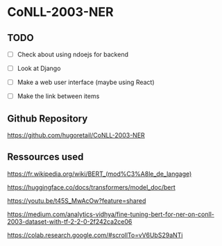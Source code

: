 


# CoNLL-2003-NER

## TODO
- [ ] Check about using ndoejs for backend
- [ ] Look at Django
- [ ] Make a web user interface (maybe using React)
- [ ] Make the link between items


## Github Repository

https://github.com/hugoretail/CoNLL-2003-NER

## Ressources used

https://fr.wikipedia.org/wiki/BERT_(mod%C3%A8le_de_langage)

https://huggingface.co/docs/transformers/model_doc/bert

https://youtu.be/t45S_MwAcOw?feature=shared

https://medium.com/analytics-vidhya/fine-tuning-bert-for-ner-on-conll-2003-dataset-with-tf-2-2-0-2f242ca2ce06

https://colab.research.google.com/#scrollTo=vV6UbS29aNTi

